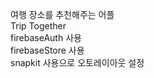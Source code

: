 여행 장소를 추천해주는 어플<br>
Trip Together <br>
firebaseAuth 사용 <br>
firebaseStore 사용<br>
snapkit 사용으로 오토레이아웃 설정<br>
